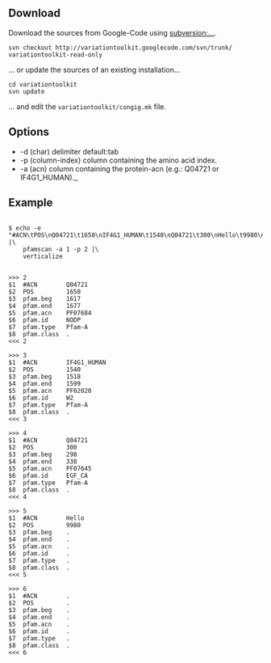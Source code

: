 


## Download ##
Download the sources from Google-Code using [subversion:...](http://subversion.apache.org/).
```
svn checkout http://variationtoolkit.googlecode.com/svn/trunk/ variationtoolkit-read-only
```
... or update the sources of an existing installation...
```
cd variationtoolkit
svn update
```
... and edit the `variationtoolkit/congig.mk` file.

## Options ##

  * -d (char) delimiter default:tab
  * -p (column-index) column containing the amino acid index.
  * -a (acn) column containing the protein-acn (e.g.: Q04721 or  IF4G1\_HUMAN)._


## Example ##



```

$ echo -e "#ACN\tPOS\nQ04721\t1650\nIF4G1_HUMAN\t1540\nQ04721\t300\nHello\t9980\n.\t." |\
	pfamscan -a 1 -p 2 |\
	verticalize


>>>	2
$1	#ACN      	Q04721
$2	POS       	1650
$3	pfam.beg  	1617
$4	pfam.end  	1677
$5	pfam.acn  	PF07684
$6	pfam.id   	NODP
$7	pfam.type 	Pfam-A
$8	pfam.class	.
<<<	2

>>>	3
$1	#ACN      	IF4G1_HUMAN
$2	POS       	1540
$3	pfam.beg  	1518
$4	pfam.end  	1599
$5	pfam.acn  	PF02020
$6	pfam.id   	W2
$7	pfam.type 	Pfam-A
$8	pfam.class	.
<<<	3

>>>	4
$1	#ACN      	Q04721
$2	POS       	300
$3	pfam.beg  	298
$4	pfam.end  	338
$5	pfam.acn  	PF07645
$6	pfam.id   	EGF_CA
$7	pfam.type 	Pfam-A
$8	pfam.class	.
<<<	4

>>>	5
$1	#ACN      	Hello
$2	POS       	9980
$3	pfam.beg  	.
$4	pfam.end  	.
$5	pfam.acn  	.
$6	pfam.id   	.
$7	pfam.type 	.
$8	pfam.class	.
<<<	5

>>>	6
$1	#ACN      	.
$2	POS       	.
$3	pfam.beg  	.
$4	pfam.end  	.
$5	pfam.acn  	.
$6	pfam.id   	.
$7	pfam.type 	.
$8	pfam.class	.
<<<	6

```





